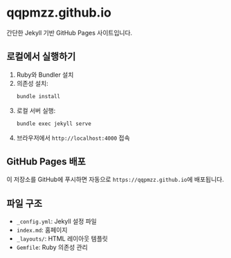 # qqpmzz.github.io

간단한 Jekyll 기반 GitHub Pages 사이트입니다.

## 로컬에서 실행하기

1. Ruby와 Bundler 설치
2. 의존성 설치:
   ```bash
   bundle install
   ```
3. 로컬 서버 실행:
   ```bash
   bundle exec jekyll serve
   ```
4. 브라우저에서 `http://localhost:4000` 접속

## GitHub Pages 배포

이 저장소를 GitHub에 푸시하면 자동으로 `https://qqpmzz.github.io`에 배포됩니다.

## 파일 구조

- `_config.yml`: Jekyll 설정 파일
- `index.md`: 홈페이지
- `_layouts/`: HTML 레이아웃 템플릿
- `Gemfile`: Ruby 의존성 관리

